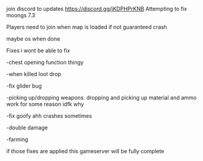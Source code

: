 join discord to updates https://discord.gg/jKDPHPrKNB
Attempting to fix moongs 7.3 

Players need to join when map is loaded if not guaranteed crash

maybe os when done

Fixes i wont be able to fix

-chest opening function thingy

-when killed loot drop

-fix glider bug

-picking up/dropping weapons. dropping and picking up material and ammo work for some reason idfk why

-fix goofy ahh crashes sometimes

-double damage

-farming

if those fixes are applied this gameserver will be fully complete 
